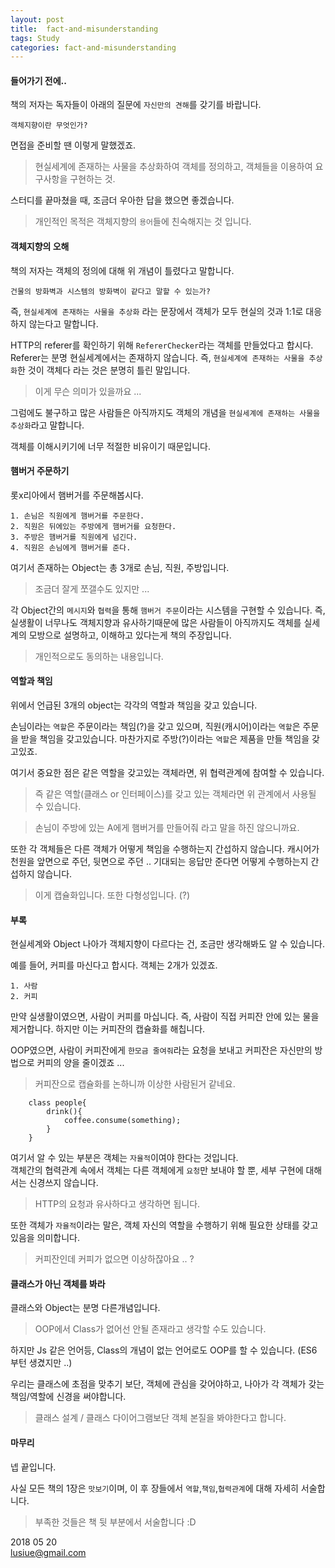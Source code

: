 ```yaml
---
layout: post
title:  fact-and-misunderstanding
tags: Study 
categories: fact-and-misunderstanding  
---   
```


#### 들어가기 전에.. 

책의 저자는 독자들이 아래의 질문에 `자신만의 견해`를 갖기를 바랍니다.

	객체지향이란 무엇인가? 

면접을 준비할 땐 이렇게 말했겠죠.

> 현실세계에 존재하는 사물을 추상화하여 객체를 정의하고, 객체들을 이용하여 요구사항을 구현하는 것.  
   
스터디를 끝마쳤을 때, 조금더 우아한 답을 했으면 좋겠습니다.     

> 개인적인 목적은 객체지향의 `용어`들에 친숙해지는 것 입니다.   

#### 객체지향의 오해

책의 저자는 객체의 정의에 대해 위 개념이 틀렸다고 말합니다.  

	건물의 방화벽과 시스템의 방화벽이 같다고 말할 수 있는가?

즉, `현실세계에 존재하는 사물을 추상화` 라는 문장에서 객체가 모두 현실의 것과 1:1로 대응하지 않는다고 말합니다.

HTTP의 referer를 확인하기 위해 `RefererChecker`라는 객체를 만들었다고 합시다.
Referer는 분명 현실세계에서는 존재하지 않습니다. 
즉, `현실세계에 존재하는 사물을 추상화`한 것이 객체다 라는 것은 분명히 틀린 말입니다.

> 이게 무슨 의미가 있을까요 ...  

그럼에도 불구하고 많은 사람들은 아직까지도 객체의 개념을 `현실세계에 존재하는 사물을 추상화`라고 말합니다.     

객체를 이해시키기에 너무 적절한 비유이기 때문입니다.


#### 햄버거 주문하기   

롯x리아에서 햄버거를 주문해봅시다.

	1. 손님은 직원에게 햄버거를 주문한다.
	2. 직원은 뒤에있는 주방에게 햄버거를 요청한다.
	3. 주방은 햄버거를 직원에게 넘긴다.
	4. 직원은 손님에게 햄버거를 준다.

여기서 존재하는 Object는 총 3개로 손님, 직원, 주방입니다.

> 조금더 잘게 쪼갤수도 있지만 ... 

각 Object간의 `메시지`와 `협력`을 통해 `햄버거 주문`이라는 시스템을 구현할 수 있습니다.
즉, 실생활이 너무나도 객체지향과 유사하기때문에 많은 사람들이 아직까지도 객체를 실세계의 모방으로 설명하고, 이해하고 있다는게 책의 주장입니다.  

> 개인적으로도 동의하는 내용입니다. 

#### 역할과 책임    

위에서 언급된 3개의 object는 각각의 역할과 책임을 갖고 있습니다.

손님이라는 `역할`은 주문이라는 책임(?)을 갖고 있으며,
직원(캐시어)이라는 `역할`은 주문을 받을 책임을 갖고있습니다.
마찬가지로 주방(?)이라는 `역할`은 제품을 만들 책임을 갖고있죠.

여기서 중요한 점은 같은 역할을 갖고있는 객체라면, 위 협력관계에 참여할 수 있습니다.

> 즉 같은 역할(클래스 or 인터페이스)를 갖고 있는 객체라면 위 관계에서 사용될 수 있습니다.      

> 손님이 주방에 있는 A에게 햄버거를 만들어줘 라고 말을 하진 않으니까요.

또한 각 객체들은 다른 객체가 어떻게 책임을 수행하는지 간섭하지 않습니다.
캐시어가 천원을 앞면으로 주던, 뒷면으로 주던 .. 기대되는 응답만 준다면 어떻게 수행하는지 간섭하지 않습니다.

> 이게 캡슐화입니다.
> 또한 다형성입니다. (?)


#### 부록   

현실세계와 Object 나아가 객체지향이 다르다는 건, 조금만 생각해봐도 알 수 있습니다.  

예를 들어, 커피를 마신다고 합시다.
객체는 2개가 있겠죠.

	1. 사람
	2. 커피   

만약 실생활이였으면, 사람이 커피를 마십니다. 즉, 사람이 직접 커피잔 안에 있는 물을 제거합니다. 
하지만 이는 커피잔의 캡슐화를 해칩니다. 

OOP였으면, 사람이 커피잔에게 `한모금 줄여줘`라는 요청을 보내고 커피잔은 자신만의 방법으로 커피의 양을 줄이겠죠 ... 

> 커피잔으로 캡슐화를 논하니까 이상한 사람된거 같네요.     

```{.java}
	class people{
		drink(){
			coffee.consume(something);
		}
	}
```

여기서 알 수 있는 부분은 객체는 `자율적`이여야 한다는 것입니다.   
객체간의 협력관계 속에서 객체는 다른 객체에게 `요청`만 보내야 할 뿐, 세부 구현에 대해서는 신경쓰지 않습니다.   

> HTTP의 요청과 유사하다고 생각하면 됩니다. 

또한 객체가 `자율적`이라는 말은, 객체 자신의 역할을 수행하기 위해 필요한 상태를 갖고 있음을 의미합니다.  

> 커피잔인데 커피가 없으면 이상하잖아요 .. ? 

#### 클래스가 아닌 객체를 봐라   

클래스와 Object는 분명 다른개념입니다.

> OOP에서 Class가 없어선 안될 존재라고 생각할 수도 있습니다.

하지만 Js 같은 언어등, Class의 개념이 없는 언어로도 OOP를 할 수 있습니다. (ES6 부턴 생겼지만 ..)

우리는 클래스에 초점을 맞추기 보단, 객체에 관심을 갖어야하고, 나아가
각 객체가 갖는 책임/역할에 신경을 써야합니다.  

> 클래스 설계 / 클래스 다이어그램보단 객체 본질을 봐야한다고 합니다.

#### 마무리    

넵 끝입니다. 

사실 모든 책의 1장은 `맛보기`이며, 이 후 장들에서 `역할`,`책임`,`협력관계`에 대해 자세히 서술합니다.

> 부족한 것들은 책 뒷 부분에서 서술합니다 :D 


2018 05 20       
lusiue@gmail.com


